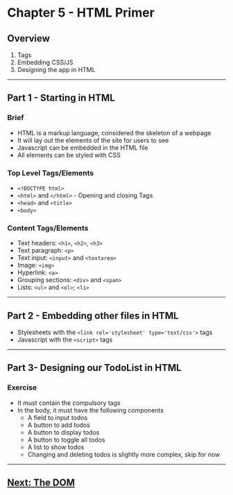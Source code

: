 # Chapter 5 - HTML Primer

## Overview

1. Tags
2. Embedding CSS/JS
3. Designing the app in HTML

------

## Part 1 - Starting in HTML

### Brief

* HTML is a markup language, considered the skeleton of a webpage
* It will lay out the elements of the site for users to see
* Javascript can be embedded in the HTML file
* All elements can be styled with CSS

### Top Level Tags/Elements

* `<!DOCTYPE html>`
* `<html>` and `</html>` - Opening and closing Tags
* `<head>` and `<title>`
* `<body>`

### Content Tags/Elements

* Text headers: `<h1>`, `<h2>`, `<h3>`
* Text paragraph: `<p>`
* Text input: `<input>` and `<textarea>`
* Image: `<img>`
* Hyperlink: `<a>`
* Grouping sections: `<div>` and `<span>`
* Lists: `<ul>` and `<ol>`; `<li>`

------

## Part 2 - Embedding other files in HTML

* Stylesheets with the `<link rel='stylesheet' type='text/css'>` tags
* Javascript with the `<script>` tags

------

## Part 3- Designing our TodoList in HTML

### Exercise

* It must contain the compulsory tags
* In the body, it must have the following components
    * A field to input todos
    * A button to add todos
    * A button to display todos
    * A button to toggle all todos
    * A list to show todos
    * Changing and deleting todos is slightly more complex, skip for now

------

## [Next: The DOM](chapter6.md)
